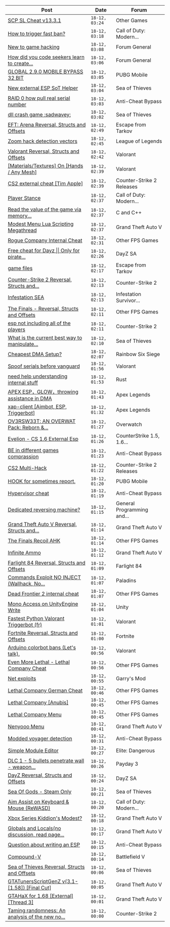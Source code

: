 |Post|Date|Forum|
|----|----|-----|
|[SCP SL Cheat v13.3.1](https://www.unknowncheats.me/forum/other-games/611154-scp-sl-cheat-v13-3-1-a.html)|`18-12, 03:24`|Other Games|
|[How to trigger fast ban?](https://www.unknowncheats.me/forum/call-of-duty-modern-warfare/614342-trigger-fast-ban.html)|`18-12, 03:18`|Call of Duty: Modern...|
|[New to game hacking](https://www.unknowncheats.me/forum/forum-general/614901-game-hacking.html)|`18-12, 03:08`|Forum General|
|[How did you code seekers learn to create...](https://www.unknowncheats.me/forum/forum-general/614271-code-seekers-learn-create-cheats-hacks.html)|`18-12, 03:06`|Forum General|
|[GLOBAL 2.9.0 MOBILE BYPASS 32 BIT](https://www.unknowncheats.me/forum/pubg-mobile/614778-global-2-9-0-mobile-bypass-32-bit.html)|`18-12, 03:05`|PUBG Mobile|
|[New external ESP SoT Helper](https://www.unknowncheats.me/forum/sea-of-thieves/581265-external-esp-sot-helper.html)|`18-12, 03:04`|Sea of Thieves|
|[RAID 0 how pull real serial number](https://www.unknowncheats.me/forum/anti-cheat-bypass/614980-raid-0-pull-real-serial.html)|`18-12, 03:03`|Anti-Cheat Bypass|
|[dll crash game :sadwavey:](https://www.unknowncheats.me/forum/sea-of-thieves/615553-dll-crash-game-sadwavey.html)|`18-12, 03:02`|Sea of Thieves|
|[EFT: Arena Reversal, Structs and Offsets](https://www.unknowncheats.me/forum/escape-from-tarkov/614375-eft-arena-reversal-structs-offsets.html)|`18-12, 02:49`|Escape from Tarkov|
|[Zoom hack detection vectors](https://www.unknowncheats.me/forum/league-of-legends/615326-zoom-hack-detection-vectors.html)|`18-12, 02:45`|League of Legends|
|[Valorant Reversal, Structs and Offsets](https://www.unknowncheats.me/forum/valorant/385792-valorant-reversal-structs-offsets.html)|`18-12, 02:42`|Valorant|
|[\[Materials/Textures\] On \[Hands / Any Mesh\]](https://www.unknowncheats.me/forum/valorant/615219-materials-textures-hands-mesh.html)|`18-12, 02:39`|Valorant|
|[CS2 external cheat \[Tim Apple\]](https://www.unknowncheats.me/forum/counter-strike-2-releases/609206-cs2-external-cheat-tim-apple.html)|`18-12, 02:39`|Counter-Strike 2 Releases|
|[Player Stance](https://www.unknowncheats.me/forum/call-of-duty-modern-warfare-iii/615359-player-stance.html)|`18-12, 02:37`|Call of Duty: Modern...|
|[Read the value of the game via memory...](https://www.unknowncheats.me/forum/c-and-c-/615357-read-value-game-via-memory-address.html)|`18-12, 02:37`|C and C++|
|[Modest Menu Lua Scripting Megathread](https://www.unknowncheats.me/forum/grand-theft-auto-v/463868-modest-menu-lua-scripting-megathread.html)|`18-12, 02:37`|Grand Theft Auto V|
|[Rogue Company Internal Cheat](https://www.unknowncheats.me/forum/other-fps-games/604154-rogue-company-internal-cheat.html)|`18-12, 02:31`|Other FPS Games|
|[Free cheat for Dayz \|\| Only for pirate...](https://www.unknowncheats.me/forum/dayz-sa/563093-free-cheat-dayz-pirate-servers.html)|`18-12, 02:26`|DayZ SA|
|[game files](https://www.unknowncheats.me/forum/escape-from-tarkov/613354-game-files.html)|`18-12, 02:17`|Escape from Tarkov|
|[Counter-Strike 2 Reversal, Structs and...](https://www.unknowncheats.me/forum/counter-strike-2-a/576077-counter-strike-2-reversal-structs-offsets.html)|`18-12, 02:13`|Counter-Strike 2|
|[Infestation SEA](https://www.unknowncheats.me/forum/infestation-survivor-stories-classic/606610-infestation-sea.html)|`18-12, 02:13`|Infestation Survivor...|
|[The Finals - Reversal, Structs and Offsets](https://www.unknowncheats.me/forum/other-fps-games/516372-finals-reversal-structs-offsets.html)|`18-12, 02:11`|Other FPS Games|
|[esp not including all of the players](https://www.unknowncheats.me/forum/counter-strike-2-a/615502-esp-including-players.html)|`18-12, 02:11`|Counter-Strike 2|
|[What is the current best way to manipulate...](https://www.unknowncheats.me/forum/sea-of-thieves/611098-current-manipulate-pirate-generator.html)|`18-12, 02:10`|Sea of Thieves|
|[Cheapest DMA Setup?](https://www.unknowncheats.me/forum/rainbow-six-siege/613622-cheapest-dma-setup.html)|`18-12, 02:07`|Rainbow Six Siege|
|[Spoof serials before vanguard](https://www.unknowncheats.me/forum/valorant/614577-spoof-serials-vanguard.html)|`18-12, 01:56`|Valorant|
|[need help understanding internal stuff](https://www.unknowncheats.me/forum/rust/615368-help-understanding-internal-stuff.html)|`18-12, 01:53`|Rust|
|[APEX ESP，GLOW，throwing assistance in DMA](https://www.unknowncheats.me/forum/apex-legends/610936-apex-esp-glow-throwing-assistance-dma.html)|`18-12, 01:43`|Apex Legends|
|[xap-client \[Aimbot, ESP, Triggerbot\]](https://www.unknowncheats.me/forum/apex-legends/606842-xap-client-aimbot-esp-triggerbot.html)|`18-12, 01:32`|Apex Legends|
|[OV3RSW33T: AN OVERWAT Pack: Reborn &...](https://www.unknowncheats.me/forum/overwatch/603412-ov3rsw33t-overwat-pack-reborn-recoded.html)|`18-12, 01:27`|Overwatch|
|[Evelion - CS 1.6 External Esp](https://www.unknowncheats.me/forum/counterstrike-1-5-1-6-and-mods/613583-evelion-cs-1-6-external-esp.html)|`18-12, 01:26`|CounterStrike 1.5, 1.6...|
|[BE in different games comprassion](https://www.unknowncheats.me/forum/anti-cheat-bypass/615546-games-comprassion.html)|`18-12, 01:23`|Anti-Cheat Bypass|
|[CS2 Multi-Hack](https://www.unknowncheats.me/forum/counter-strike-2-releases/612870-cs2-multi-hack.html)|`18-12, 01:22`|Counter-Strike 2 Releases|
|[HOOK for sometimes report.](https://www.unknowncheats.me/forum/pubg-mobile/615545-hook-sometimes-report.html)|`18-12, 01:20`|PUBG Mobile|
|[Hypervisor cheat](https://www.unknowncheats.me/forum/anti-cheat-bypass/615531-hypervisor-cheat.html)|`18-12, 01:19`|Anti-Cheat Bypass|
|[Dedicated reversing machine?](https://www.unknowncheats.me/forum/general-programming-and-reversing/615543-dedicated-reversing-machine.html)|`18-12, 01:15`|General Programming and...|
|[Grand Theft Auto V Reversal, Structs and...](https://www.unknowncheats.me/forum/grand-theft-auto-v/144028-grand-theft-auto-reversal-structs-offsets.html)|`18-12, 01:14`|Grand Theft Auto V|
|[The Finals Recoil AHK](https://www.unknowncheats.me/forum/other-fps-games/614453-finals-recoil-ahk.html)|`18-12, 01:14`|Other FPS Games|
|[Infinite Ammo](https://www.unknowncheats.me/forum/grand-theft-auto-v/615529-infinite-ammo.html)|`18-12, 01:12`|Grand Theft Auto V|
|[Farlight 84 Reversal, Structs and Offsets](https://www.unknowncheats.me/forum/farlight-84-a/580566-farlight-84-reversal-structs-offsets.html)|`18-12, 01:09`|Farlight 84|
|[Commands Exploit NO INJECT (Wallhack, No...](https://www.unknowncheats.me/forum/paladins/615251-commands-exploit-inject-wallhack-recoil-spread-bob-hide-viewmodels.html)|`18-12, 01:07`|Paladins|
|[Dead Frontier 2 internal cheat](https://www.unknowncheats.me/forum/other-fps-games/607296-dead-frontier-2-internal-cheat.html)|`18-12, 01:07`|Other FPS Games|
|[Mono Access on UnityEngine Write](https://www.unknowncheats.me/forum/unity/615477-mono-access-unityengine-write.html)|`18-12, 01:04`|Unity|
|[Fastest Python Valorant Triggerbot (fr)](https://www.unknowncheats.me/forum/valorant/612762-fastest-python-valorant-triggerbot-fr.html)|`18-12, 01:01`|Valorant|
|[Fortnite Reversal, Structs and Offsets](https://www.unknowncheats.me/forum/fortnite/235061-fortnite-reversal-structs-offsets.html)|`18-12, 01:00`|Fortnite|
|[Arduino colorbot bans (Let's talk).](https://www.unknowncheats.me/forum/valorant/615150-arduino-colorbot-bans-talk.html)|`18-12, 00:56`|Valorant|
|[Even More Lethal - Lethal Company Cheat](https://www.unknowncheats.me/forum/other-fps-games/614846-lethal-lethal-company-cheat.html)|`18-12, 00:56`|Other FPS Games|
|[Net exploits](https://www.unknowncheats.me/forum/garry-s-mod/615409-net-exploits.html)|`18-12, 00:55`|Garry's Mod|
|[Lethal Company German Cheat](https://www.unknowncheats.me/forum/other-fps-games/614903-lethal-company-german-cheat.html)|`18-12, 00:46`|Other FPS Games|
|[Lethal Company \[Anubis\]](https://www.unknowncheats.me/forum/other-fps-games/611847-lethal-company-anubis.html)|`18-12, 00:45`|Other FPS Games|
|[Lethal Company Menu](https://www.unknowncheats.me/forum/other-fps-games/613045-lethal-company-menu.html)|`18-12, 00:45`|Other FPS Games|
|[Nenyooo Menu](https://www.unknowncheats.me/forum/grand-theft-auto-v/488777-nenyooo-menu.html)|`18-12, 00:41`|Grand Theft Auto V|
|[Modded voyager detection](https://www.unknowncheats.me/forum/anti-cheat-bypass/615347-modded-voyager-detection.html)|`18-12, 00:31`|Anti-Cheat Bypass|
|[Simple Module Editor](https://www.unknowncheats.me/forum/elite-dangerous/573662-simple-module-editor.html)|`18-12, 00:27`|Elite: Dangerous|
|[DLC 1 - 5 bullets penetrate wall - weapon...](https://www.unknowncheats.me/forum/payday-3-a/615333-dlc-1-5-bullets-penetrate-wall-weapon-attachment-unlock.html)|`18-12, 00:26`|Payday 3|
|[DayZ Reversal, Structs and Offsets](https://www.unknowncheats.me/forum/dayz-sa/104269-dayz-reversal-structs-offsets.html)|`18-12, 00:24`|DayZ SA|
|[Sea Of Gods - Steam Only](https://www.unknowncheats.me/forum/sea-of-thieves/614719-sea-gods-steam.html)|`18-12, 00:21`|Sea of Thieves|
|[Aim Assist on Keyboard & Mouse (ReWASD)](https://www.unknowncheats.me/forum/call-of-duty-modern-warfare-iii/600587-aim-assist-keyboard-mouse-rewasd.html)|`18-12, 00:20`|Call of Duty: Modern...|
|[Xbox Series Kiddion's Modest?](https://www.unknowncheats.me/forum/grand-theft-auto-v/612743-xbox-series-kiddions-modest.html)|`18-12, 00:18`|Grand Theft Auto V|
|[Globals and Locals(no discussion, read page...](https://www.unknowncheats.me/forum/grand-theft-auto-v/500059-globals-locals-discussion-read-page-1-a.html)|`18-12, 00:17`|Grand Theft Auto V|
|[Question about writing an ESP](https://www.unknowncheats.me/forum/anti-cheat-bypass/615535-question-writing-esp.html)|`18-12, 00:15`|Anti-Cheat Bypass|
|[Compound-V](https://www.unknowncheats.me/forum/battlefield-v/524308-compound.html)|`18-12, 00:14`|Battlefield V|
|[Sea of Thieves Reversal, Structs and Offsets](https://www.unknowncheats.me/forum/sea-of-thieves/278391-sea-thieves-reversal-structs-offsets.html)|`18-12, 00:06`|Sea of Thieves|
|[GTATunersScriptGenZ v(3.1-\[1.58\]) \[Final Cut\]](https://www.unknowncheats.me/forum/grand-theft-auto-v/474288-gtatunersscriptgenz-3-1-1-58-final-cut.html)|`18-12, 00:05`|Grand Theft Auto V|
|[GTAHaX for 1.68 \[External\] \[Thread 3\]](https://www.unknowncheats.me/forum/grand-theft-auto-v/461672-gtahax-1-68-external-thread-3-a.html)|`18-12, 00:01`|Grand Theft Auto V|
|[Taming randomness: An analysis of the new no...](https://www.unknowncheats.me/forum/counter-strike-2-a/611553-taming-randomness-analysis-spread.html)|`18-12, 00:00`|Counter-Strike 2|
